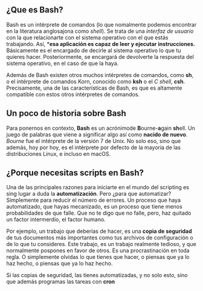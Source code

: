 ## ¿Que es Bash?  

Bash es un intérprete de comandos (lo que nomalmente podemos encontrar en la literatura anglosajona como *shell*). Se trata de una *interfaz de usuario* con la que relacionarte con el sistema operativo con el que estás trabajando. Así, ***esa aplicación es capaz de leer y ejecutar instrucciones.** Básicamente es el encargado de decirle al sistema operativo lo que tu quieres hacer. Posteriormente, se encargará de devolverte la respuesta del sistema operativo, en el caso de que la haya.  

Además de Bash existen otros muchos intérpretes de comandos, como **sh**, o el intérprete de comandos Korn, conocido como **ksh** o el *C shell*, **csh**. Precisamente, una de las características de Bash, es que es altamente compatible con estos otros intérpretes de comandos.  

## Un poco de historia sobre Bash  

Para ponernos en contexto, **Bash** es un acrónimode **B**ourne-**a**gain **sh**ell. Un juego de palabras que viene a significar algo así como **nacido de nuevo**. *Bourne* fue el intérprete de la versión 7 de Unix. No solo eso, sino que además, hoy por hoy, es el intérprete por defecto de la mayoría de las distribuciones Linux, e incluso en macOS. 


## ¿Porque necesitas scripts en Bash?  

Una de las principales razones para iniciarte en el mundo del scripting es sing lugar a duda la **automatización**. Pero ¿para que automatizar? Simplemente para reducir el número de errores. Un proceso que haya automatizado, que hayas mecanizado, es un proceso que tiene menos probabilidades de que falle. Que no te digo que no falle, pero, haz quitado un factor intermerdio, el factor humano.  

Por ejemplo, un trabajo que deberías de hacer, es una **copia de seguridad** de tus documentos más importantes como tus archivos de configuración o de lo que tu consideres. Este trabajo, es un trabajo realmente tedioso, y que normalmente pospones en favor de otros. Es una procrastinación en toda regla. O simplemente olvidas lo que tienes que hacer, o piensas que ya lo haz hecho, o piensas que ya lo haz hecho.  


Si las copias de seguridad, las tienes automatizadas, y no solo esto, sino que además programas las tareas con **cron**  



